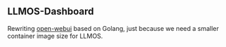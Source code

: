 ## LLMOS-Dashboard

Rewriting [open-webui](https://github.com/open-webui/open-webui) based on Golang, just because we need a smaller container image size for LLMOS.
